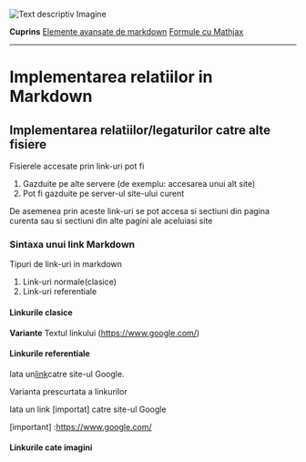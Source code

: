 ![Text descriptiv Imagine](https://metricop.com/cdn/shop/articles/trimble-total-station.jpg?v=1677673954)

**Cuprins**
[Elemente avansate de markdown](avansate.md)
[Formule cu Mathjax](mathjax.md)

***

# Implementarea relatiilor in Markdown

## Implementarea relatiilor/legaturilor catre alte fisiere

Fisierele accesate prin link-uri pot fi
1. Gazduite pe alte servere (de exemplu: accesarea unui alt site)
2. Pot fi gazduite pe server-ul site-ului curent

De asemenea prin aceste link-uri se pot accesa si sectiuni din pagina curenta sau si sectiuni din alte pagini ale aceluiasi site

### Sintaxa unui link Markdown

Tipuri de link-uri in markdown
1. Link-uri normale(clasice)
2. Link-uri referentiale

#### Linkurile clasice

**Variante**
Textul linkului (https://www.google.com/)



#### Linkurile referentiale

Iata un[link][link]catre site-ul Google.

[link]:https://www.google.com/


Varianta prescurtata a linkurilor

Iata un link [importat] catre site-ul Google

[important] :https://www.google.com/



#### Linkurile cate imagini

